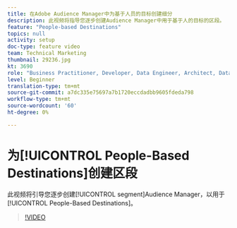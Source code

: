 ```yaml
---
title: 在Adobe Audience Manager中为基于人员的目标创建细分
description: 此视频将指导您逐步创建Audience Manager中用于基于人的目标的区段。
feature: "People-based Destinations"
topics: null
activity: setup
doc-type: feature video
team: Technical Marketing
thumbnail: 29236.jpg
kt: 3690
role: "Business Practitioner, Developer, Data Engineer, Architect, Data Architect, Administrator, Leader"
level: Beginner
translation-type: tm+mt
source-git-commit: a7dc335e75697a7b1720eccdadbb9605fdeda798
workflow-type: tm+mt
source-wordcount: '60'
ht-degree: 0%

---
```



# 为[!UICONTROL People-Based Destinations]创建区段

此视频将引导您逐步创建[!UICONTROL segment]Audience Manager，以用于[!UICONTROL People-Based Destinations]。

>[!VIDEO](https://video.tv.adobe.com/v/29236/?quality=12)
